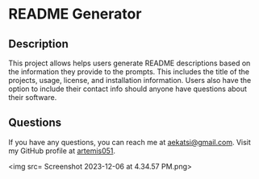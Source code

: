# README Generator
  
  ## Description
This project allows helps users generate README descriptions based on the information they provide to the prompts. This includes the title of the projects, usage, license, and installation information. Users also have the option to include their contact info should anyone have questions about their software.

## Questions
If you have any questions, you can reach me at aekatsi@gmail.com. Visit my GitHub profile at [artemis051](https://github.com/artemis051).

<img src= Screenshot 2023-12-06 at 4.34.57 PM.png>
